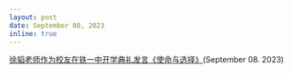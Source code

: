 ```yaml
---
layout: post
date: September 08, 2023
inline: true
---
```


<a href="https://mp.weixin.qq.com/s/oKqtXleyg6GmS7St1XlTYA">徐韬老师作为校友在铁一中开学典礼发言《使命与选择》</a>(September 08. 2023)
